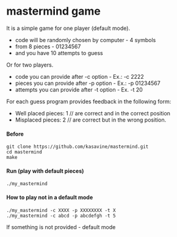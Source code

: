 # mastermind game

It is a simple game for one player (default mode).
- code will be randomly chosen by computer - 4 symbols
- from 8 pieces - 01234567
- and you have 10 attempts to guess

Or for two players.
- code you can provide after -c option - Ex.: -c 2222
- pieces you can provide after -p option - Ex.: -p 01234567
- attempts you can provide after -t option - Ex. -t 20

For each guess program provides feedback in the following form:
- Well placed pieces: 1   // are correct and in the correct position
- Misplaced pieces: 2   // are correct but in the wrong position.


#### Before
```
git clone https://github.com/kasavine/mastermind.git
cd mastermind
make
```

#### Run (play with default pieces)
`./my_mastermind`

#### How to play not in a default mode
```
./my_mastermind -c XXXX -p XXXXXXXX -t X
./my_mastermind -c abcd -p abcdefgh -t 5
```

If something is not provided - default mode